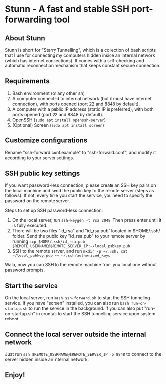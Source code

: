 Stunn - A fast and stable SSH port-forwarding tool
==================================================

About Stunn
-----------

Stunn is short for "Starry Tunnelling", which is a collection of bash scripts that I use for connecting my computers hidden inside an internal network (which has internet connections). It comes with a self-checking and automatic reconnection mechanism that keeps constant secure connection.

Requirements
------------
1. Bash environment (or any other sh)
2. A computer connected to internal network (but it must have internet connection), with ports opened (port 22 and 8848 by default).
3. A computer with a public IP address (static IP is preferred), with both ports opened (port 22 and 8848 by default).
4. OpenSSH (`sudo apt install openssh-server`)
5. (Optional) Screen (`sudo apt install screen`)

Customize configurations
------------------------
Rename "ssh-forward.conf.example" to "ssh-forward.conf", and modify it according to your server settings.

SSH public key settings
-----------------------
If you want password-less connection, please create an SSH key pairs on the local machine and send the public key to the remote server (steps as follows). If not, every time you start the service, you need to specify the password on the remote server.

Steps to set up SSH password-less connection:

1. On the local server, run `ssh-keygen -t rsa 2048`. Then press enter until it is fully executed.
2. There will be two files "id\_rsa" and "id\_rsa.pub" located in $HOME/.ssh/ folder. Send the public key "id\_rsa.pub" to your remote server by running `scp $HOME/.ssh/id_rsa.pub $REMOTE_USERNAME@$REMOTE_SERVER_IP:~/local_pubkey.pub`
3. SSH to the remote server, and run `mkdir -p ~/.ssh; cat ~/local_pubkey.pub >> ~/.ssh/authorized_keys`

Wala, now you can SSH to the remote machine from you local one without password prompts.
 
Start the service
-----------------
On the local server, run `bash ssh-forward.sh` to start the SSH tunneling service. If you have "screen" installed, you can also run `bash run-on-startup.sh` to run the service in the background. If you can also put "run-on-startup.sh" in crontab to start the SSH tunnelling service upon system reboot.

Connect the local server outside the internal network
-----------------------------------------------------
Just run `ssh $REMOTE_USERNAME@$REMOTE_SERVER_IP -p 8848` to connect to the server hidden inside an internal network.

Enjoy!
------

